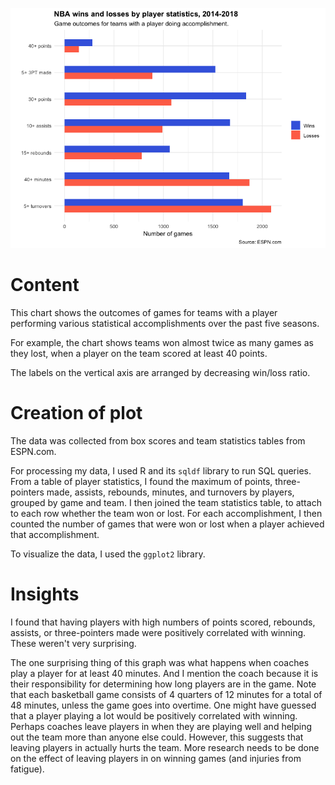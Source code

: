 ![plot1](https://github.com/djjung2/NBA-Data-Analysis/blob/master/Data%20Visualizations/Plot1_July23.png)

# Content

This chart shows the outcomes of games for teams with a player performing various statistical accomplishments over the past five seasons.

For example, the chart shows teams won almost twice as many games as they lost, when a player on the team scored at least 40 points.

The labels on the vertical axis are arranged by decreasing win/loss ratio.

# Creation of plot

The data was collected from box scores and team statistics tables from ESPN.com.

For processing my data, I used R and its `sqldf` library to run SQL queries.
From a table of player statistics, I found the maximum of points, three-pointers made, assists, rebounds, minutes, and turnovers by players, grouped by game and team.
I then joined the team statistics table, to attach to each row whether the team won or lost.
For each accomplishment, I then counted the number of games that were won or lost when a player achieved that accomplishment.

To visualize the data, I used the `ggplot2` library. 

# Insights

I found that having players with high numbers of points scored, rebounds, assists, or three-pointers made were positively correlated with winning.
These weren't very surprising.

The one surprising thing of this graph was what happens when coaches play a player for at least 40 minutes.
And I mention the coach because it is their responsibility for determining how long players are in the game.
Note that each basketball game consists of 4 quarters of 12 minutes for a total of 48 minutes, unless the game goes into overtime.
One might have guessed that a player playing a lot would be positively correlated with winning. 
Perhaps coaches leave players in when they are playing well and helping out the team more than anyone else could.
However, this suggests that leaving players in actually hurts the team.
More research needs to be done on the effect of leaving players in on winning games (and injuries from fatigue). 
